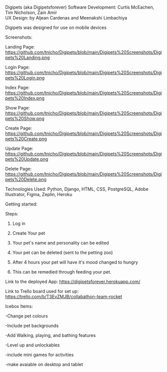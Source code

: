 Digipets (aka Digipetsforever)
Software Development: Curtis McEachen, Tim Nicholson, Zain Amir  
UX Design: by Aljean Cardenas and Meenakshi Limbachiya

Digipets was designed for use on mobile devices

Screenshots:

Landing Page: https://github.com/tnicho/Digipets/blob/main/Digipets%20Screenshots/Digipets%20Landing.png

Login Page: https://github.com/tnicho/Digipets/blob/main/Digipets%20Screenshots/Digipets%20Login.png

Index Page: https://github.com/tnicho/Digipets/blob/main/Digipets%20Screenshots/Digipets%20Index.png

Show Page: https://github.com/tnicho/Digipets/blob/main/Digipets%20Screenshots/Digipets%20Show.png

Create Page: https://github.com/tnicho/Digipets/blob/main/Digipets%20Screenshots/Digipets%20Create.png

Update Page: https://github.com/tnicho/Digipets/blob/main/Digipets%20Screenshots/Digipets%20Update.png

Delete Page: https://github.com/tnicho/Digipets/blob/main/Digipets%20Screenshots/Digipets%20Delete.png


Technologies Used: Python, Django, HTML, CSS, PostgreSQL, Adobe Illustrator, Figma, Zeplin, Heroku

Getting started:

Steps:

1) Log in

2) Create Your pet

3) Your pet's name and personality can be edited

4) Your pet can be deleted (sent to the petting zoo)

5) After 4 hours your pet will have it's mood changed to hungry

6) This can be remedied through feeding your pet.



Link to the deployed App: https://digipetsforever.herokuapp.com/

Link to Trello board used for set up: https://trello.com/b/T3EvZMJB/collabathon-team-rocket


Icebox Items:

-Change pet colours

-Include pet backgrounds

-Add Walking, playing, and bathing features

-Level up and unlockables

-include mini games for activities

-make avaiable on desktop and tablet




